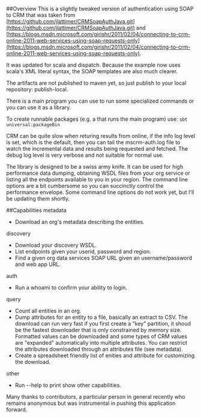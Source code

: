 ##Overview
This is a slightly tweaked version of authentication using SOAP to CRM
that was taken from [https://github.com/jlattimer/CRMSoapAuthJava.git](https://github.com/jlattimer/CRMSoapAuthJava.git)
and [https://blogs.msdn.microsoft.com/girishr/2011/02/04/connecting-to-crm-online-2011-web-services-using-soap-requests-only](https://blogs.msdn.microsoft.com/girishr/2011/02/04/connecting-to-crm-online-2011-web-services-using-soap-requests-only).

It was updated for scala and dispatch. Because the example now uses
scala's XML literal syntax, the SOAP templates are also much clearer.

The artifacts are not published to maven yet, so just publish
to your local repository: publish-local.

There is a main program you can use to run some specialized commands or you can use it as a library.

To create runnable packages (e.g. a that runs the main program) use: `sbt universal:packageBin`

CRM can be quite slow when returing results from online, if the info log level is set,
which is the default, then you can tail the mscrm-auth.log file to watch the incremental
data and results being requested and fetched. The debug log level is very verbose and
not suitable for normal use.

The library is designed to be a swiss army knife. It can be used for high performance data dumping, obtaining WSDL
files from your org service or listing all the endpoints available to you in your region. The command line
options are a bit cumbersome so you can succinctly control the performance envelope. Some command line options
do not work yet, but I'll be updating them shortly.

##Capabilities
metadata
* Download an org's metadata describing the entities.

discovery
* Download your discovery WSDL.
* List endpoints given your userid, password and region.
* Find a given org data services SOAP URL given an username/password and web app URL.

auth
* Run a whoami to confirm your ability to login.

query
* Count all entities in an org.
* Dump attributes for an entity to a file, basically an extract to CSV. The download can
run very fast if you first create a "key" partition, it shoud be the fastest downloader
that is only constrained by memory size. Formatted values can be downloaded and some
types of CRM values are "expanded" automatically into multiple attributes. You can
restrict the attributes downloaded through an attributes file (see metadata).
* Create a spreadsheet friendly list of enities and attribute for customizing the download.

other
* Run --help to print show other capabilities.


Many thanks to contributors, a particular person in general recently who remains anonymous
but was instrumental in pushing this application forward.
